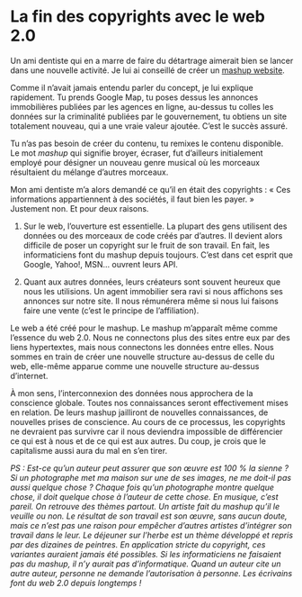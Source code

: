 # La fin des copyrights avec le web 2.0

Un ami dentiste qui en a marre de faire du détartrage aimerait bien se lancer dans une nouvelle activité. Je lui ai conseillé de créer un [mashup website](http://www.programmableweb.com).

Comme il n’avait jamais entendu parler du concept, je lui explique rapidement. Tu prends Google Map, tu poses dessus les annonces immobilières publiées par les agences en ligne, au-dessus tu colles les données sur la criminalité publiées par le gouvernement, tu obtiens un site totalement nouveau, qui a une vraie valeur ajoutée. C’est le succès assuré.

Tu n’as pas besoin de créer du contenu, tu remixes le contenu disponible. Le mot *mashup* qui signifie broyer, écraser, fut d’ailleurs initialement employé pour désigner un nouveau genre musical où les morceaux résultaient du mélange d’autres morceaux.

Mon ami dentiste m’a alors demandé ce qu’il en était des copyrights : « Ces informations appartiennent à des sociétés, il faut bien les payer. » Justement non. Et pour deux raisons.

1. Sur le web, l’ouverture est essentielle. La plupart des gens utilisent des données ou des morceaux de code créés par d’autres. Il devient alors difficile de poser un copyright sur le fruit de son travail. En fait, les informaticiens font du mashup depuis toujours. C’est dans cet esprit que Google, Yahoo!, MSN… ouvrent leurs API.

2. Quant aux autres données, leurs créateurs sont souvent heureux que nous les utilisions. Un agent immobilier sera ravi si nous affichons ses annonces sur notre site. Il nous rémunérera même si nous lui faisons faire une vente (c’est le principe de l’affiliation).

Le web a été créé pour le mashup. Le mashup m’apparaît même comme l’essence du web 2.0. Nous ne connectons plus des sites entre eux par des liens hypertextes, mais nous connectons les données entre elles. Nous sommes en train de créer une nouvelle structure au-dessus de celle du web, elle-même apparue comme une nouvelle structure au-dessus d’internet.

À mon sens, l’interconnexion des données nous approchera de la conscience globale. Toutes nos connaissances seront effectivement mises en relation. De leurs mashup jailliront de nouvelles connaissances, de nouvelles prises de conscience. Au cours de ce processus, les copyrights ne devraient pas survivre car il nous deviendra impossible de différencier ce qui est à nous et de ce qui est aux autres. Du coup, je crois que le capitalisme aussi aura du mal en s’en tirer.

*PS : Est-ce qu’un auteur peut assurer que son œuvre est 100 % la sienne ? Si un photographe met ma maison sur une de ses images, ne me doit-il pas aussi quelque chose ? Chaque fois qu’un photographe montre quelque chose, il doit quelque chose à l’auteur de cette chose. En musique, c’est pareil. On retrouve des thèmes partout. Un artiste fait du mashup qu’il le veuille ou non. Le résultat de son travail est son œuvre, sans aucun doute, mais ce n’est pas une raison pour empêcher d’autres artistes d’intégrer son travail dans le leur. Le déjeuner sur l’herbe est un thème développé et repris par des dizaines de peintres. En application stricte du copyright, ces variantes auraient jamais été possibles. Si les informaticiens ne faisaient pas du mashup, il n’y aurait pas d’informatique. Quand un auteur cite un autre auteur, personne ne demande l’autorisation à personne. Les écrivains font du web 2.0 depuis longtemps !*